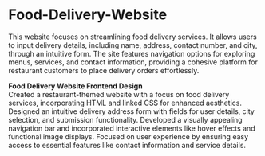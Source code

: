 # Food-Delivery-Website
This website focuses on streamlining food delivery services. It allows users to input delivery details, including name, address, contact number, and city, through an intuitive form. The site features navigation options for exploring menus, services, and contact information, providing a cohesive platform for restaurant customers to place delivery orders effortlessly.

**Food Delivery Website Frontend Design**
<br>Created a restaurant-themed website with a focus on food delivery services, incorporating HTML and linked CSS for enhanced aesthetics.
Designed an intuitive delivery address form with fields for user details, city selection, and submission functionality.
Developed a visually appealing navigation bar and incorporated interactive elements like hover effects and functional image displays.
Focused on user experience by ensuring easy access to essential features like contact information and service details.<br>
